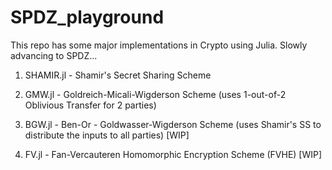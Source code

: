 # SPDZ_playground

This repo has some major implementations in Crypto using Julia. Slowly advancing to SPDZ...

1) SHAMIR.jl - Shamir's Secret Sharing Scheme

2) GMW.jl - Goldreich-Micali-Wigderson Scheme (uses 1-out-of-2 Oblivious Transfer for 2 parties) 

3) BGW.jl - Ben-Or - Goldwasser-Wigderson Scheme (uses Shamir's SS to distribute the inputs to all parties) [WIP]

4) FV.jl - Fan-Vercauteren Homomorphic Encryption Scheme (FVHE) [WIP]
